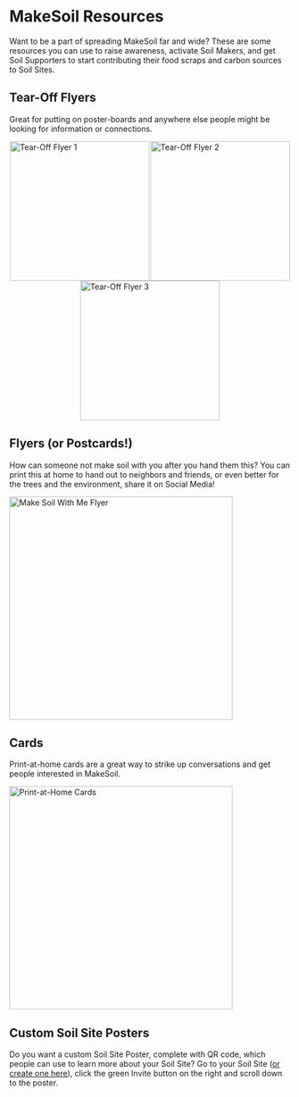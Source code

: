 # MakeSoil Resources

Want to be a part of spreading MakeSoil far and wide? These are some resources you can use to raise awareness, activate Soil Makers, and get Soil Supporters to start contributing their food scraps and carbon sources to Soil Sites.

## Tear-Off Flyers

Great for putting on poster-boards and anywhere else people might be looking for information or connections.

<div style="display:flex;flex-direction:row;flex-wrap:wrap;justify-content:space-between;">
	<a style="margin:auto;" href="https://drive.google.com/file/d/1kAV2LMGEn2jmjhyQPzHWekFiMO_a1uqU/view?usp=sharing">
		<img src="https://raw.githubusercontent.com/MakeSoil/public-pages/master/images/ms-tear-off-v1.png" alt="Tear-Off Flyer 1" width="250" />
	</a>
	<a style="margin:auto;" href="https://drive.google.com/file/d/1OogO9LUqgEX4jKc-QJcq-iRi-y7C9RAt/view?usp=sharing">
		<img src="https://raw.githubusercontent.com/MakeSoil/public-pages/master/images/ms-tear-off-v2.png" alt="Tear-Off Flyer 2" width="250" />
	</a>
	<a style="margin:auto;" href="https://drive.google.com/file/d/1DV4o9pM4puDHByx8E3Q_GQ7XwRUYNy3O/view?usp=sharing">
		<img src="https://raw.githubusercontent.com/MakeSoil/public-pages/master/images/ms-tear-off-v3.png" alt="Tear-Off Flyer 3" width="250" />
	</a>
</div>

## Flyers (or Postcards!)

How can someone not make soil with you after you hand them this? You can print this at home to hand out to neighbors and friends, or even better for the trees and the environment, share it on Social Media!

<a href="https://drive.google.com/file/d/1njVKDmsHIMTa25SXKWNccuZXxXXF38BJ/view?usp=sharing">
	<img src="https://raw.githubusercontent.com/MakeSoil/public-pages/master/images/ms-flyer-v1.png" alt="Make Soil With Me Flyer" width="400" />
</a>

## Cards

Print-at-home cards are a great way to strike up conversations and get people interested in MakeSoil.

<a href="https://drive.google.com/file/d/1baDJ7O3ui6Dt6AoKoivWm_mSZ-5dGHxo/view?usp=sharing">
	<img src="https://raw.githubusercontent.com/MakeSoil/public-pages/master/images/ms-print-at-home-cards.png" alt="Print-at-Home Cards" width="400" />
</a>

## Custom Soil Site Posters

Do you want a custom Soil Site Poster, complete with QR code, which people can use to learn more about your Soil Site? Go to your Soil Site ([or create one here](/create-soil-site)), click the green Invite button on the right and scroll down to the poster.
